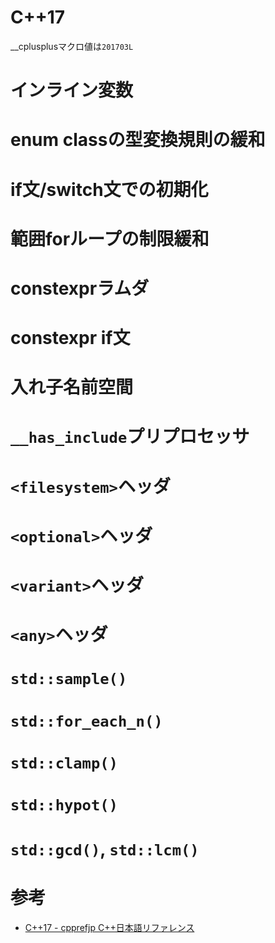 # C++17

__cplusplusマクロ値は`201703L`

# インライン変数

# enum classの型変換規則の緩和

# if文/switch文での初期化

# 範囲forループの制限緩和

# constexprラムダ

# constexpr if文

# 入れ子名前空間

# `__has_include`プリプロセッサ

# `<filesystem>`ヘッダ

# `<optional>`ヘッダ

# `<variant>`ヘッダ

# `<any>`ヘッダ

# `std::sample()`

# `std::for_each_n()`

# `std::clamp()`

# `std::hypot()`

# `std::gcd()`, `std::lcm()`

# 参考

- [C++17 - cpprefjp C++日本語リファレンス](https://cpprefjp.github.io/lang/cpp17.html)
